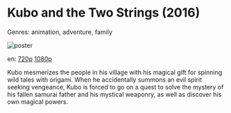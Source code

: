 # Kubo and the Two Strings (2016)

Genres: animation, adventure, family

![poster](http://image.tmdb.org/t/p/w500/3Kr9CIIMcXTPlm6cdZ9y3QTe4Y7.jpg)

en:
  [720p](magnet:?xt=urn:btih:8F157422C0D23C98C44F5B6E0FD65DA194AC6991&tr=udp://glotorrents.pw:6969/announce&tr=udp://tracker.opentrackr.org:1337/announce&tr=udp://torrent.gresille.org:80/announce&tr=udp://tracker.openbittorrent.com:80&tr=udp://tracker.coppersurfer.tk:6969&tr=udp://tracker.leechers-paradise.org:6969&tr=udp://p4p.arenabg.ch:1337&tr=udp://tracker.internetwarriors.net:1337)
  [1080p](magnet:?xt=urn:btih:AE886E4EF3AE5B86C65F991136AD0F3CAAEFCF9F&tr=udp://glotorrents.pw:6969/announce&tr=udp://tracker.opentrackr.org:1337/announce&tr=udp://torrent.gresille.org:80/announce&tr=udp://tracker.openbittorrent.com:80&tr=udp://tracker.coppersurfer.tk:6969&tr=udp://tracker.leechers-paradise.org:6969&tr=udp://p4p.arenabg.ch:1337&tr=udp://tracker.internetwarriors.net:1337)
  


Kubo mesmerizes the people in his village with his magical gift for spinning wild tales with origami. When he accidentally summons an evil spirit seeking vengeance, Kubo is forced to go on a quest to solve the mystery of his fallen samurai father and his mystical weaponry, as well as discover his own magical powers.